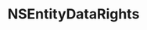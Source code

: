 ﻿---
uid: crmscript_ref_NSEntityDataRights
title: NSEntityDataRights
intellisense: Void.NSEntityDataRights
keywords: NSEntityDataRights
so.topic: reference
---
